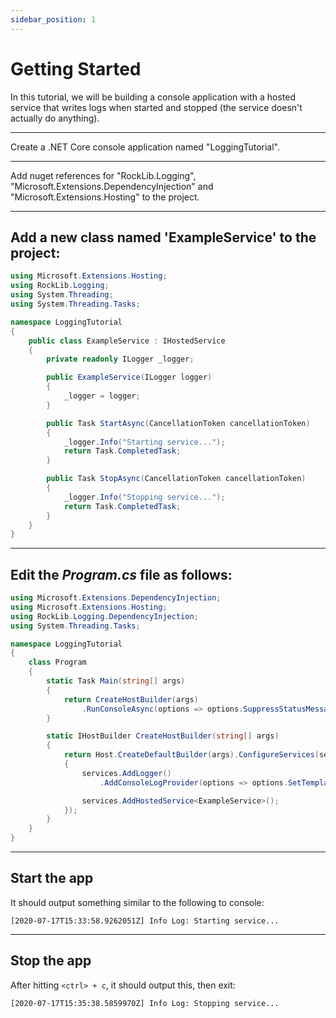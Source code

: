 ```yaml
---
sidebar_position: 1
---
```


# Getting Started

In this tutorial, we will be building a console application with a hosted service that writes logs when started and stopped (the service doesn't actually do anything).

---

Create a .NET Core console application named "LoggingTutorial".

---

Add nuget references for "RockLib.Logging", "Microsoft.Extensions.DependencyInjection" and "Microsoft.Extensions.Hosting" to the project.

---

## Add a new class named 'ExampleService' to the project:

```csharp
using Microsoft.Extensions.Hosting;
using RockLib.Logging;
using System.Threading;
using System.Threading.Tasks;

namespace LoggingTutorial
{
    public class ExampleService : IHostedService
    {
        private readonly ILogger _logger;

        public ExampleService(ILogger logger)
        {
            _logger = logger;
        }

        public Task StartAsync(CancellationToken cancellationToken)
        {
            _logger.Info("Starting service...");
            return Task.CompletedTask;
        }

        public Task StopAsync(CancellationToken cancellationToken)
        {
            _logger.Info("Stopping service...");
            return Task.CompletedTask;
        }
    }
}
```

---

## Edit the _Program.cs_ file as follows:

```csharp
using Microsoft.Extensions.DependencyInjection;
using Microsoft.Extensions.Hosting;
using RockLib.Logging.DependencyInjection;
using System.Threading.Tasks;

namespace LoggingTutorial
{
    class Program
    {
        static Task Main(string[] args)
        {
            return CreateHostBuilder(args)
                .RunConsoleAsync(options => options.SuppressStatusMessages = true);
        }

        static IHostBuilder CreateHostBuilder(string[] args)
        {
            return Host.CreateDefaultBuilder(args).ConfigureServices(services =>
            {
                services.AddLogger()
                    .AddConsoleLogProvider(options => options.SetTemplate("[{createTime(O)}] {level} Log: {message}"));

                services.AddHostedService<ExampleService>();
            });
        }
    }
}
```

---

## Start the app

It should output something similar to the following to console:

```
[2020-07-17T15:33:58.9262051Z] Info Log: Starting service...
```

---

## Stop the app

After hitting `<ctrl> + c`, it should output this, then exit:

```
[2020-07-17T15:35:38.5859970Z] Info Log: Stopping service...
```
